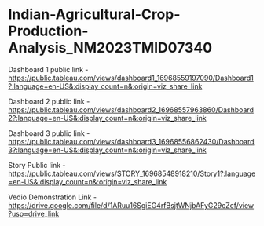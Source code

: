 # Indian-Agricultural-Crop-Production-Analysis_NM2023TMID07340


Dashboard 1 public link - https://public.tableau.com/views/dashboard1_16968559197090/Dashboard1?:language=en-US&:display_count=n&:origin=viz_share_link

Dashboard 2 public link - https://public.tableau.com/views/dashboard2_16968557963860/Dashboard2?:language=en-US&:display_count=n&:origin=viz_share_link

Dashboard 3 public link - https://public.tableau.com/views/dashboard3_16968556862430/Dashboard3?:language=en-US&:display_count=n&:origin=viz_share_link

Story Public link - https://public.tableau.com/views/STORY_16968548918210/Story1?:language=en-US&:display_count=n&:origin=viz_share_link

Vedio Demonstration Link - https://drive.google.com/file/d/1ARuu16SgiEG4rfBsjtWNjbAFyG29cZcf/view?usp=drive_link
